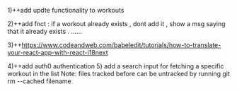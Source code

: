 1)++add updte functionality to workouts

2)++add fnct : if a workout already exists , dont add it , show a msg saying that it already exists . ......

3)++https://www.codeandweb.com/babeledit/tutorials/how-to-translate-your-react-app-with-react-i18next

4)++add auth0 authentication 5) add a search input for fetching a specific workout in the list
Note: files tracked before can be untracked by running git rm --cached filename
